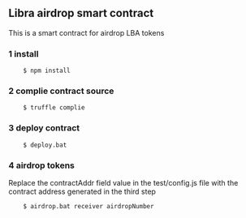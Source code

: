 ## Libra airdrop smart contract

This is a smart contract for airdrop LBA tokens

### 1 install
        $ npm install

### 2 complie contract source
        $ truffle complie
        
### 3 deploy contract
        $ deploy.bat
        
### 4 airdrop tokens
Replace the contractAddr field value in the test/config.js file with the contract address generated in the third step

        $ airdrop.bat receiver airdropNumber